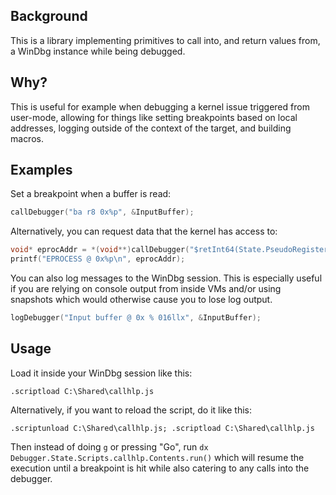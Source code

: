 
## Background
This is a library implementing primitives to call into, and return values from, a WinDbg instance while being debugged.

## Why?
This is useful for example when debugging a kernel issue triggered from user-mode, allowing for things like setting breakpoints based on local addresses, logging outside of the context of the target, and building macros.

## Examples

Set a breakpoint when a buffer is read:

```cpp
callDebugger("ba r8 0x%p", &InputBuffer);
```

Alternatively, you can request data that the kernel has access to:

```cpp
void* eprocAddr = *(void**)callDebugger("$retInt64(State.PseudoRegisters.General.proc.address)");
printf("EPROCESS @ 0x%p\n", eprocAddr);
```

You can also log messages to the WinDbg session. This is especially useful if you are relying on console output from inside VMs and/or using snapshots which would otherwise cause you to lose log output.

```cpp
logDebugger("Input buffer @ 0x % 016llx", &InputBuffer);
```

## Usage

Load it inside your WinDbg session like this:

```
.scriptload C:\Shared\callhlp.js
```

Alternatively, if you want to reload the script, do it like this:
```
.scriptunload C:\Shared\callhlp.js; .scriptload C:\Shared\callhlp.js
```

Then instead of doing `g` or pressing "Go", run `dx Debugger.State.Scripts.callhlp.Contents.run()` which will resume the execution until a breakpoint is hit while also catering to any calls into the debugger.
